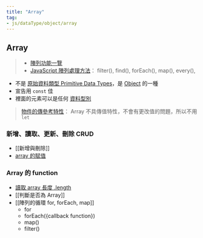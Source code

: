 ```yaml
---
title: "Array"
tag: 
- js/dataType/object/array
---
```

## Array
>- [陣列功能一覽](https://developer.mozilla.org/zh-CN/docs/Web/JavaScript/Reference/Global_Objects/Array)
>- [JavaScript 陣列處理方法](https://courses.hexschool.com/blog/168210/javascript-for)： filter(), find(), forEach(), map(), every(),


- 不是 [原始資料類型 Primitive Data Types](原始資料類型%20Primitive%20Data%20Types.md)，是 [Object](Object.md) 的一種
- 宣告用 `const` 佳
- 裡面的元素可以是任何 [資料型別](資料型別.md)


> [物件的傳參考特性](物件的傳參考特性.md)： Array 不具傳值特性，不會有更改值的問題，所以不用 `let`


### 新增、讀取、更新、刪除 CRUD
- [[新增與刪除]]
- [array 的賦值](array%20的賦值.md)

### Array 的 function
- [讀取 array 長度 .length](讀取%20array%20長度%20.length.md)
- [[判斷是否為 Array]]
- [[陣列的循環 for, forEach, map]]
	- for
	- forEach({callback function})
	- map()
	- filter()

